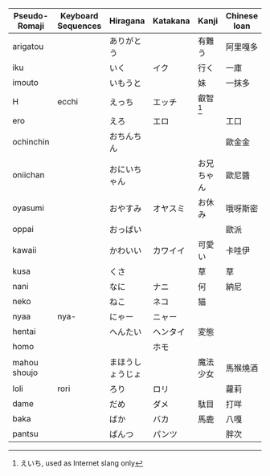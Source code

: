 | Pseudo-Romaji | Keyboard Sequences | Hiragana | Katakana | Kanji  | Chinese loan |
| ------------- | ------------------ | -------- | -------- | ------ | ------------ |
| arigatou |  | ありがとう |  | 有難う | 阿里嘎多 |
| iku |  | いく | イク | 行く | 一庫 |
| imouto |  | いもうと |  | 妹 | 一抹多 |
| H | ecchi | えっち | エッチ | 叡智[^1] |  |
| ero |  | えろ | エロ |  | 工口 |
| ochinchin |  | おちんちん |  |  | 歐金金 |
| oniichan |  | おにいちゃん |  | お兄ちゃん | 歐尼醬 |
| oyasumi |  | おやすみ | オヤスミ | お休み | 哦呀斯密 |
| oppai |  | おっぱい |  |  | 歐派 |
| kawaii |  | かわいい | カワイイ | 可愛い | 卡哇伊 |
| kusa |  | くさ |  | 草 | 草 |
| nani |  | なに | ナニ | 何 | 納尼 |
| neko |  | ねこ | ネコ | 猫 |  |
| nyaa | nya- | にゃー | ニャー |  |  |
| hentai |  | へんたい | ヘンタイ | 変態 |  |
| homo |  |  | ホモ |  |  |
| mahou shoujo |  | まほうしょうじょ |  | 魔法少女 | 馬猴燒酒 |
| loli | rori | ろり | ロリ |  | 蘿莉 |
| dame |  | だめ | ダメ | 駄目 | 打咩 |
| baka |  | ばか | バカ | 馬鹿 | 八嘎 |
| pantsu |  | ぱんつ | パンツ |  | 胖次 |

[^1]: えいち, used as Internet slang only
